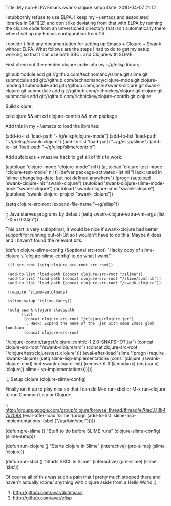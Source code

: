 Title: My non-ELPA Emacs swank-clojure setup
Date: 2010-04-07 21:12

I stubbornly refuse to use ELPA. I keep my ~/.emacs and associated 
libraries in Git[1][2] and don't like deviating from that with ELPA by 
running the clojure code from an unversioned directory that isn't 
automatically there when I set up my Emacs configuration from Git. 

I couldn't find any documentation for setting up Emacs + Clojure + 
Swank without ELPA. What follows are the steps I had to do to get my 
setup working so that I can use both SBCL and Clojure with SLIME. 

First checkout the needed clojure code into my ~/g/elisp library: 

   git submodule add git://github.com/technomancy/slime.git slime 
   git submodule add git://github.com/technomancy/clojure-mode.git clojure-mode 
   git submodule add git://github.com/jochu/swank-clojure.git swank-clojure 
   git submodule add git://github.com/richhickey/clojure.git clojure 
   git submodule add git://github.com/richhickey/clojure-contrib.git clojure 

Build clojure: 

   cd clojure && ant 
   cd clojure-contrib && mvn package 

Add this in my ~/.emacs to load the libraries: 

   (add-to-list 'load-path "~/g/elisp/clojure-mode") 
   (add-to-list 'load-path "~/g/elisp/swank-clojure") 
   (add-to-list 'load-path "~/g/elisp/slime") 
   (add-to-list 'load-path "~/g/elisp/slime/contrib") 

Add autoloads + massive hack to get all of this to work: 

   (autoload 'clojure-mode "clojure-mode" nil t) 
   (autoload 'clojure-test-mode "clojure-test-mode" nil t) 
   (defvar package-activated-list nil "Hack: used in 
`slime-changelog-date' but not defined anywhere") 
   (progn 
     (autoload 'swank-clojure-init "swank-clojure") 
     (autoload 'swank-clojure-slime-mode-hook "swank-clojure") 
     (autoload 'swank-clojure-cmd "swank-clojure") 
     (autoload 'swank-clojure-project "swank-clojure")) 

   (setq clojure-src-root (expand-file-name "~/g/elisp")) 

   ;; Java starves programs by default 
   (setq swank-clojure-extra-vm-args (list "-Xmx1024m")) 

This part is very suboptimal, it would be nice if swank-clojure had 
better support for running out-of-Git so I wouldn't have to do 
this. Maybe it does and I haven't found the relevant bits: 

   (defun clojure-slime-config (&optional src-root) 
     "Hacky copy of slime-clojure's `clojure-slime-config' to do what I want." 

     (if src-root (setq clojure-src-root src-root)) 

     (add-to-list 'load-path (concat clojure-src-root "/slime")) 
     (add-to-list 'load-path (concat clojure-src-root "/slime/contrib")) 
     (add-to-list 'load-path (concat clojure-src-root "/swank-clojure")) 

     (require 'slime-autoloads) 

     (slime-setup '(slime-fancy)) 

     (setq swank-clojure-classpath 
           (list 
            (concat clojure-src-root "/clojure/clojure.jar") 
            ;; Hack: Expand the name of the .jar with some Emacs glob function 
            (concat clojure-src-root 
"/clojure-contrib/target/clojure-contrib-1.2.0-SNAPSHOT.jar") 
            (concat clojure-src-root "/swank-clojure/src") 
            (concat clojure-src-root "/clojure/test/clojure/test_clojure"))) 
     (eval-after-load 'slime 
       '(progn (require 'swank-clojure) 
               (setq slime-lisp-implementations 
                     (cons `(clojure ,(swank-clojure-cmd) :init 
                                     swank-clojure-init) 
                           (remove-if #'(lambda (x) (eq (car x) 'clojure)) 
                                      slime-lisp-implementations)))))) 

   ;;; Setup clojure 
   (clojure-slime-config) 


Finally set it up to play nice so that I can do M-x run-sbcl or M-x 
run-clojure to run Common Lisp or Clojure: 

   ;; http://groups.google.com/group/clojure/browse_thread/thread/e70ac373b47d7088 
   (eval-after-load 'slime 
     '(progn 
        (add-to-list 'slime-lisp-implementations 
                     '(sbcl ("/usr/bin/sbcl"))))) 

   (defun pre-slime () 
     "Stuff to do before SLIME runs" 
     (clojure-slime-config) 
     (slime-setup)) 

   (defun run-clojure () 
     "Starts clojure in Slime" 
     (interactive) 
     (pre-slime) 
     (slime 'clojure)) 

   (defun run-sbcl () 
     "Starts SBCL in Slime" 
     (interactive) 
     (pre-slime) 
     (slime 'sbcl)) 

Of course all of this was such a pain that I pretty much stopped there 
and haven't actually /done/ anything with clojure aside from a Hello 
World :) 

1. http://github.com/avar/dotemacs 
2. http://github.com/avar/elisp

